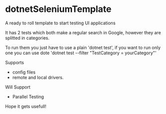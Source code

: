 # dotnetSeleniumTemplate
A ready to roll template to start testing UI applications

It has 2 tests which both make a regular search in Google, however they are splitted in categories.

To run them you just have to use a plain 'dotnet test', if you want to run only one you can use dote 'dotnet test --filter "TestCategory = yourCategory"'

Supports 
 - config files
 - remote and local drivers.

Will Support
 - Parallel Testing

Hope it gets usefull!
